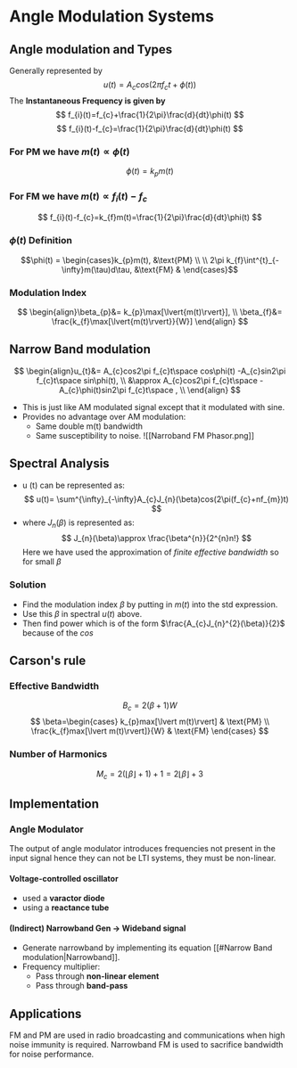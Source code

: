 # Angle Modulation Systems

## Angle modulation and Types
Generally represented by
$$
u(t)=A_{c}{cos(2\pi}f_{c}t + \phi(t))
$$
The **Instantaneous Frequency is given by**
$$
f_{i}(t)=f_{c}+\frac{1}{2\pi}\frac{d}{dt}\phi(t)
$$
$$
f_{i}(t)-f_{c}=\frac{1}{2\pi}\frac{d}{dt}\phi(t)
$$
### For **PM** we have $m(t)\propto \phi(t)$ 
$$
\phi(t)=k_{p}m(t)
$$
### For **FM** we have $m(t)\propto f_{i}(t)-f_{c}$
$$
f_{i}(t)-f_{c}=k_{f}m(t)=\frac{1}{2\pi}\frac{d}{dt}\phi(t)
$$
### $\phi (t)$ Definition 
$$\phi(t) = \begin{cases}k_{p}m(t),          &\text{PM} \\
\\ 2\pi k_{f}\int^{t}_{-\infty}m(\tau)d\tau, &\text{FM} 
 & \end{cases}$$
### Modulation Index
$$
\begin{align}\beta_{p}&= k_{p}\max[\lvert{m(t)\rvert}], \\
\beta_{f}&= \frac{k_{f}\max[\lvert{m(t)\rvert}}{W}]
\end{align}
$$
## Narrow Band modulation
$$
\begin{align}u_{t}&= A_{c}cos2\pi f_{c}t\space cos\phi(t) -A_{c}sin2\pi f_{c}t\space sin\phi(t), \\
&\approx A_{c}cos2\pi f_{c}t\space -A_{c}\phi(t)sin2\pi f_{c}t\space , \\
\end{align}
$$
- This is just like AM modulated signal except that it modulated with sine.
- Provides no advantage over AM modulation:
	- Same double m(t) bandwidth
	- Same susceptibility to noise.
![[Narroband FM Phasor.png]]

## Spectral Analysis
- u (t) can be represented as:
$$
u(t)= \sum^{\infty}_{-\infty}A_{c}J_{n}(\beta)cos(2\pi(f_{c}+nf_{m})t)
$$
- where $J_{n}(\beta)$ is represented as:
$$
J_{n}(\beta)\approx \frac{\beta^{n}}{2^{n}n!}
$$
Here we have used the approximation of _finite effective bandwidth_ so for small $\beta$ 
### Solution
- Find the modulation index $\beta$ by putting in $m (t)$  into the std expression.
- Use this $\beta$ in spectral $u (t)$ above.
- Then find power which is of the form $\frac{A_{c}J_{n}^{2}(\beta)}{2}$ because of the $cos$ 

## Carson's rule
### Effective Bandwidth
$$
B_{c}=2(\beta+1)W
$$
$$
\beta=\begin{cases}
k_{p}max[\lvert m(t)\rvert] & \text{PM} \\ 
\frac{k_{f}max[\lvert m(t)\rvert]}{W} & \text{FM}
\end{cases}
$$
### Number of Harmonics
$$
M_{c}= 2(\lfloor\beta\rfloor+1)+1=2\lfloor\beta\rfloor+3
$$
## Implementation
### Angle Modulator
The output of angle modulator introduces frequencies not present in the input signal hence they can not be LTI systems, they must be non-linear.
#### Voltage-controlled oscillator
- used a **varactor diode**
- using a **reactance tube**
#### (Indirect) Narrowband Gen $\rightarrow$ Wideband signal
- Generate narrowband by implementing its equation [[#Narrow Band modulation|Narrowband]].
- Frequency multiplier:
	-  Pass through **non-linear element** 
	- Pass through **band-pass**
	
## Applications

FM and PM are used in radio broadcasting and communications when high noise immunity is required. Narrowband FM is used to sacrifice bandwidth for noise performance.